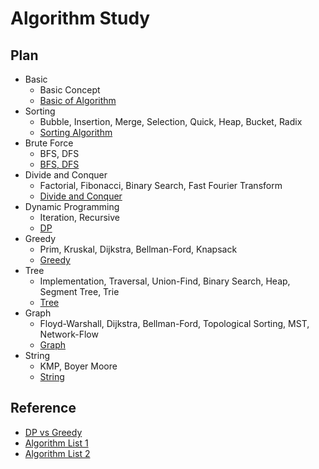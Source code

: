 # Algorithm Study



## Plan

- Basic
  - Basic Concept
  - [Basic of Algorithm](https://blog.yena.io/studynote/2018/11/14/Algorithm-Basic.html)
- Sorting
  - Bubble, Insertion, Merge, Selection, Quick, Heap, Bucket, Radix
  - [Sorting Algorithm](https://ko.wikipedia.org/wiki/%EC%A0%95%EB%A0%AC_%EC%95%8C%EA%B3%A0%EB%A6%AC%EC%A6%98)
- Brute Force
  - BFS, DFS
  - [BFS, DFS](https://yunyoung1819.tistory.com/86)
- Divide and Conquer
  - Factorial, Fibonacci, Binary Search, Fast Fourier Transform
  - [Divide and Conquer](https://data-make.tistory.com/232)
- Dynamic Programming
  - Iteration, Recursive
  - [DP](https://www.zerocho.com/category/Algorithm/post/584b979a580277001862f182)
- Greedy
  - Prim, Kruskal, Dijkstra, Bellman-Ford, Knapsack
  - [Greedy](https://janghw.tistory.com/entry/%EC%95%8C%EA%B3%A0%EB%A6%AC%EC%A6%98-Greedy-Algorithm-%ED%83%90%EC%9A%95-%EC%95%8C%EA%B3%A0%EB%A6%AC%EC%A6%98)
- Tree
  - Implementation, Traversal, Union-Find, Binary Search, Heap, Segment Tree, Trie
  - [Tree](https://gmlwjd9405.github.io/2018/08/12/data-structure-tree.html)
- Graph
  - Floyd-Warshall, Dijkstra, Bellman-Ford, Topological Sorting, MST, Network-Flow
  - [Graph](https://gmlwjd9405.github.io/2018/08/13/data-structure-graph.html)
- String
  - KMP, Boyer Moore
  - [String](https://otrodevym.tistory.com/entry/%EC%95%8C%EA%B3%A0%EB%A6%AC%EC%A6%98%EB%AC%B8%EC%9E%90%EC%97%B4-%EA%B2%80%EC%83%89%EA%B3%A0%EC%A7%80%EC%8B%9D%ED%95%9C-%EA%B2%80%EC%83%89-%EB%9D%BC%EB%B9%88%EC%B9%B4%ED%94%84-KMP-%EB%B3%B4%EC%9D%B4%EC%96%B4%EB%AC%B4%EC%96%B4)



## Reference

- [DP vs Greedy](https://velog.io/@cyranocoding/%EB%8F%99%EC%A0%81-%EA%B3%84%ED%9A%8D%EB%B2%95Dynamic-Programming%EA%B3%BC-%ED%83%90%EC%9A%95%EB%B2%95Greedy-Algorithm-3yjyoohia5)
- [Algorithm List 1](https://librewiki.net/wiki/시리즈:수학인듯_과학아닌_공학같은_컴퓨터과학/알고리즘_기초)
- [Algorithm List 2](https://librewiki.net/wiki/시리즈:수학인듯_과학아닌_공학같은_컴퓨터과학/알고리즘_중급)

